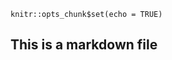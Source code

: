 

```{r setup, include=FALSE}
knitr::opts_chunk$set(echo = TRUE)
```

## This is a markdown file




